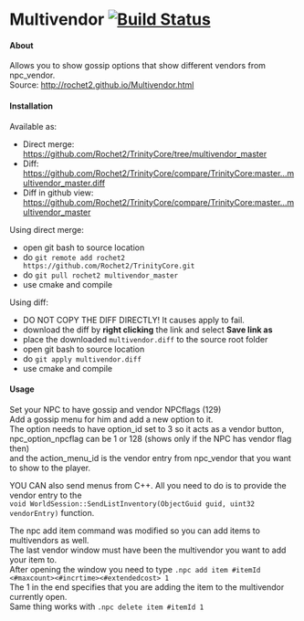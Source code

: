 # Multivendor [![Build Status](https://travis-ci.org/Rochet2/TrinityCore.svg?branch=multivendor_master)](https://travis-ci.org/Rochet2/TrinityCore)

#### About
Allows you to show gossip options that show different vendors from npc_vendor.<br />
Source: http://rochet2.github.io/Multivendor.html

#### Installation

Available as:
- Direct merge: https://github.com/Rochet2/TrinityCore/tree/multivendor_master
- Diff: https://github.com/Rochet2/TrinityCore/compare/TrinityCore:master...multivendor_master.diff
- Diff in github view: https://github.com/Rochet2/TrinityCore/compare/TrinityCore:master...multivendor_master

Using direct merge:
- open git bash to source location
- do `git remote add rochet2 https://github.com/Rochet2/TrinityCore.git`
- do `git pull rochet2 multivendor_master`
- use cmake and compile

Using diff:
- DO NOT COPY THE DIFF DIRECTLY! It causes apply to fail.
- download the diff by __right clicking__ the link and select __Save link as__
- place the downloaded `multivendor.diff` to the source root folder
- open git bash to source location
- do `git apply multivendor.diff`
- use cmake and compile

#### Usage
Set your NPC to have gossip and vendor NPCflags (129)<br />
Add a gossip menu for him and add a new option to it.<br />
The option needs to have option_id set to 3 so it acts as a vendor button,<br />
npc_option_npcflag can be 1 or 128 (shows only if the NPC has vendor flag then)<br />
and the action_menu_id is the vendor entry from npc_vendor that you want to show to the player.<br />

YOU CAN also send menus from C++. All you need to do is to provide the vendor entry to the<br />
`void WorldSession::SendListInventory(ObjectGuid guid, uint32 vendorEntry)` function.

The npc add item command was modified so you can add items to multivendors as well.<br />
The last vendor window must have been the multivendor you want to add your item to.<br />
After opening the window you need to type `.npc add item #itemId <#maxcount><#incrtime><#extendedcost> 1`<br />
The 1 in the end specifies that you are adding the item to the multivendor currently open.<br />
Same thing works with `.npc delete item #itemId 1`
